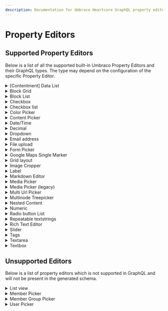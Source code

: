 ```yaml
---
description: Documentation for Umbraco Heartcore GraphQL property editors and their types
---
```


# Property Editors

## Supported Property Editors

Below is a list of all the supported built-in Umbraco Property Editors and their GraphQL types. The type may depend on the configuration of the specific Property Editor.

<details>

<summary>[Contentment] Data List</summary>

Editor Alias: `Umbraco.Community.Contentment.DataList`

List editor: `Checkbox List` or `Tags`\
GraphQL Type: `[String]`\
Can be used for filtering: `true`

Other editors configured with `Multiple selection`: `true`\
GraphQL Type: `[String]`\
Can be used for filtering: `true`

Other editors and configuration: `true`\
GraphQL Type: `String`\
Can be used for filtering: `true`

</details>

<details>

<summary>Block Grid</summary>

Editor Alias: `Umbraco.BlockGrid`\
GraphQL Type: [`BlockGrid`](schema-generation.md#block-grid)&#x20;

Can be used for filtering: `false`

</details>

<details>

<summary>Block List</summary>

Editor Alias: `Umbraco.BlockList`\
GraphQL Type: [`BlockListItem`](schema-generation.md#block-list-item)&#x20;

Can be used for filtering: `false`

</details>

<details>

<summary>Checkbox</summary>

Editor Alias: `Umbraco.TrueFalse`\
GraphQL Type: `Boolean`\
Can be used for filtering: `true`

</details>

<details>

<summary>Checkbox list</summary>

Editor Alias: `Umbraco.CheckBoxList`\
GraphQL Type: `[String]`\
Can be used for filtering: `false`

</details>

<details>

<summary>Color Picker</summary>

Editor Alias: `Umbraco.ColorPicker`

Include labels?: `true`\
GraphQL Type: [`PickedColor`](schema-generation.md#picked-color)

Include labels?: `false`\
GraphQL Type: `String`\
Can be used for filtering: `true`

</details>

<details>

<summary>Content Picker</summary>

Editor Alias: `Umbraco.ContentPicker`\
GraphQL Type: [`Content`](schema-generation.md#content)\
Can be used for filtering: `true`

</details>

<details>

<summary>Date/Time</summary>

Editor Alias: `Umbraco.DateTime`\
GraphQL Type: `DateTime`\
Can be used for filtering: `true`

</details>

<details>

<summary>Decimal</summary>

Editor Alias: `Umbraco.Decimal`\
GraphQL Type: `Decimal`\
Can be used for filtering: `true`

</details>

<details>

<summary>Dropdown</summary>

Editor Alias: `Umbraco.DropDown.Flexible`\
GraphQL Type: `[String]`\
Can be used for filtering: `true`

</details>

<details>

<summary>Email address</summary>

Editor Alias: `Umbraco.EmailAddress`\
GraphQL Type: `String`\
Can be used for filtering: `true`

</details>

<details>

<summary>File upload</summary>

Editor Alias: `Umbraco.UploadField`\
GraphQL Type: `String`\
Can be used for filtering: `true`

</details>

<details>

<summary>Form Picker</summary>

Editor Alias: `UmbracoForms.FormPicker`\
GraphQL Type: [`JSON`](schema-generation.md#json)\
Can be used for filtering: `false`

</details>

<details>

<summary>Google Maps Single Marker</summary>

Editor Alias: `Our.Umbraco.GMaps`\
GraphQL Type: [`OurUmbracoGMaps`](schema-generation.md#our-umbraco-gmaps)\
Can be used for filtering: `false`

</details>

<details>

<summary>Grid layout</summary>

The grid editor Data Type in Heartcore is deprecated and will be retired in June 2025 or thereafter. For more information see [this blog post](https://umbraco.com/blog/umbraco-heartcore-update-october-2023#editors).

Editor Alias: `Umbraco.Grid`\
GraphQL Type: [`JSON`](schema-generation.md#json)\
Can be used for filtering: `false`

</details>

<details>

<summary>Image Cropper</summary>

Editor Alias: `Umbraco.ImageCropper`\
GraphQL Type: [`ImageCropper`](schema-generation.md#image-cropper)\
Can be used for filtering: `false`

</details>

<details>

<summary>Label</summary>

Editor Alias: `Umbraco.Label`\
GraphQL Type: `String`\
Can be used for filtering: `true`

</details>

<details>

<summary>Markdown Editor</summary>

Editor Alias: `Umbraco.MarkdownEditor`\
GraphQL Type: [`HTML`](schema-generation.md#html)\
Can be used for filtering: `false`

</details>

<details>

<summary>Media Picker</summary>

Editor Alias: `Umbraco.MediaPicker3`

Pick Multiple items: `true`\
GraphQL Type: [`[MediaWithCrops]`](schema-generation.md#media-with-crops)\
Can be used for filtering: `false`

Pick Multiple items: `false`\
GraphQL Type: [`MediaWithCrops`](schema-generation.md#media-with-crops)\
Can be used for filtering: `false`

</details>

<details>

<summary>Media Picker (legacy)</summary>

Editor Alias: `Umbraco.MediaPicker`

Pick Multiple items: `true`\
GraphQL Type: [`[Media]`](schema-generation.md#media)\
Can be used for filtering: `true`

Pick Multiple items: `false`\
GraphQL Type: [`Media`](schema-generation.md#media)\
Can be used for filtering: `true`

</details>

<details>

<summary>Multi Url Picker</summary>

Editor Alias: `Umbraco.MultiUrlPicker`

Maximum number of items: `1`\
GraphQL Type: [`Link`](schema-generation.md#link) Can be used for filtering: `false`

Maximum number of items: not `1`\
GraphQL Type: [`[Link]`](schema-generation.md#link) Can be used for filtering: `false`

</details>

<details>

<summary>Multinode Treepicker</summary>

Editor Alias: `Umbraco.MultiNodeTreePicker`

Node type: `Content`\
Maximum number of items: `1`\
GraphQL Type: [`Content`](schema-generation.md#content)\
Can be used for filtering: `true`

Node type: `Content`\
Maximum number of items: not `1`\
GraphQL Type: [`[Content]`](schema-generation.md#content)\
Can be used for filtering: `true`

Node type: `Media`\
Maximum number of items: `1`\
GraphQL Type: [`Media`](schema-generation.md#media)\
Can be used for filtering: `true`

Node type: `Media`\
Maximum number of items: not `1`\
GraphQL Type: [`[Media]`](schema-generation.md#media)\
Can be used for filtering: `true`

Node type: `Member`

**Note:** The Member editor configuration is not supported in the Multinode Treeepicker and will not be present in the generated schema.

</details>

<details>

<summary>Nested Content</summary>

Editor Alias: `Umbraco.NestedContent`\
GraphQL Type: [`[Element]`](schema-generation.md#element)\
Can be used for filtering: `false`

</details>

<details>

<summary>Numeric</summary>

Editor Alias: `Umbraco.Integer`\
GraphQL Type: `Int` Can be used for filtering: `true`

</details>

<details>

<summary>Radio button List</summary>

Editor Alias: `Umbraco.RadioButtonList`\
GraphQL Type: `[String]` Can be used for filtering: `true`

</details>

<details>

<summary>Repeatable textstrings</summary>

Editor Alias: `Umbraco.MultipleTextstring`\
GraphQL Type: `[String]`\
Can be used for filtering: `true`

</details>

<details>

<summary>Rich Text Editor</summary>

Editor Alias: `Umbraco.TinyMCE`\
GraphQL Type: [`HTML`](schema-generation.md#html)\
Can be used for filtering: `false`

</details>

<details>

<summary>Slider</summary>

Editor Alias: `Umbraco.Slider`

Enable Range: `true`\
GraphQL Type [`DecimalRange`](schema-generation.md#decimal-range)\
Can be used for filtering: `false`

Enable Range: `false`\
GraphQL Type `Decimal`\
Can be used for filtering: `true`

</details>

<details>

<summary>Tags</summary>

Editor Alias: `Umbraco.Tags`\
GraphQL Type: `[String]`\
Can be used for filtering: `true`

</details>

<details>

<summary>Textarea</summary>

Editor Alias: `Umbraco.TextArea`\
GraphQL Type: `String`\
Can be used for filtering: `true`

</details>

<details>

<summary>Textbox</summary>

Editor Alias: `Umbraco.TextBox`\
GraphQL Type: `String`\
Can be used for filtering: `true`

</details>

## Unsupported Editors

Below is a list of property editors which is not supported in GraphQL and will not be present in the generated schema.

<details>

<summary>List view</summary>

Editor Alias: `Umbraco.ListView`

</details>

<details>

<summary>Member Picker</summary>

Editor Alias: `Umbraco.MemberPicker`

</details>

<details>

<summary>Member Group Picker</summary>

Editor Alias: `Umbraco.MemberGroupPicker`

</details>

<details>

<summary>User Picker</summary>

Editor Alias: `Umbraco.UserPicker`

</details>
